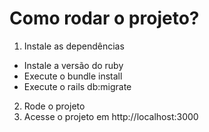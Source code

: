 # Como rodar o projeto?

1. Instale as dependências
- Instale a versão do ruby
- Execute o bundle install
- Execute o rails db:migrate
2. Rode o projeto
3. Acesse o projeto em http://localhost:3000